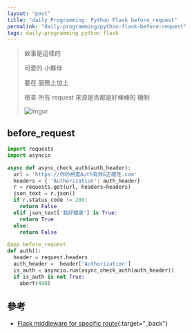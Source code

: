 ```yaml
---
layout: "post"
title: "daily Programming: Python Flask before_request"
permalink: "daily-programming/python-flask-before-request"
tags: daily-programming python flask
---
```


> 故事是這樣的
>
> 可愛的 小夥伴
>
> 要在 服務上加上
>
> 檢查 所有 request 來源是否都是好棒棒的 機制
>
> ![Imgur](https://i.imgur.com/MP4oAQw.jpg)

## before_request

```python
import requests
import asyncio

async def async_check_auth(auth_header):
  url = 'https://你的檢查Auth有效&正確性.com'
  headers = { 'Authorization': auth_header}
  r = requests.get(url, headers=headers)
  json_text = r.json()
  if r.status_code != 200:
    return False
  elif json_text['我好健康'] is True:
    return True
  else:
    return False

@app.before_request
def auth():
  header = request.headers
  auth_header =  header['Authorization']
  is_auth = asyncio.run(async_check_auth(auth_header))
  if is_auth is not True:
    abort(400)
```

## 參考

- [Flask middleware for specific route](https://stackoverflow.com/questions/51691730/flask-middleware-for-specific-route){:target="\_back"}
